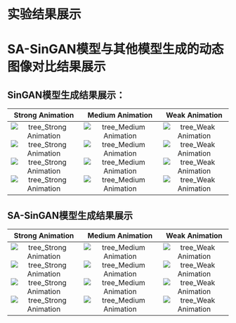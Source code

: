 # 实验结果展示
# SA-SinGAN模型与其他模型生成的动态图像对比结果展示
## SinGAN模型生成结果展示：

Strong Animation          |  Medium Animation          |  Weak Animation
:-------------------------:|:-------------------------:|:-------------------------:
![tree_Strong Animation](https://user-images.githubusercontent.com/68259434/112775071-5615be80-906e-11eb-96c6-9519450d9144.gif) ![tree_Strong Animation](https://user-images.githubusercontent.com/68259434/112775072-58781880-906e-11eb-9ac6-a2e467695d0f.gif) ![tree_Strong Animation](https://user-images.githubusercontent.com/68259434/112775077-5a41dc00-906e-11eb-9364-9866f152f575.gif) ![tree_Strong Animation](https://user-images.githubusercontent.com/68259434/112775079-5c0b9f80-906e-11eb-872c-c8b8b1d317d9.gif) |  ![tree_Medium Animation](https://user-images.githubusercontent.com/68259434/112775098-6a59bb80-906e-11eb-9b36-63983694d7d4.gif) ![tree_Medium Animation](https://user-images.githubusercontent.com/68259434/112775099-6cbc1580-906e-11eb-969a-e36ca028d0c7.gif) ![tree_Medium Animation](https://user-images.githubusercontent.com/68259434/112775104-704f9c80-906e-11eb-9308-d125fb486c6c.gif) ![tree_Medium Animation](https://user-images.githubusercontent.com/68259434/112775106-72196000-906e-11eb-8520-7faad4a67b50.gif) |  ![tree_Weak Animation](https://user-images.githubusercontent.com/68259434/112774669-ed7a1200-906c-11eb-9d1a-9dd13e436fa1.gif) ![tree_Weak Animation](https://user-images.githubusercontent.com/68259434/112774675-efdc6c00-906c-11eb-8cf0-fa9ed4475754.gif) ![tree_Weak Animation](https://user-images.githubusercontent.com/68259434/112774705-08e51d00-906d-11eb-9393-0dba41eae0fa.gif) ![tree_Weak Animation](https://user-images.githubusercontent.com/68259434/112774713-0c78a400-906d-11eb-9eb2-da8b10038fee.gif)

## SA-SinGAN模型生成结果展示
Strong Animation          |  Medium Animation          |  Weak Animation
:-------------------------:|:-------------------------:|:-------------------------:
![tree_Strong Animation](https://user-images.githubusercontent.com/68259434/112776425-341e3b00-9072-11eb-82f5-8f8655f08086.gif) ![tree_Strong Animation](https://user-images.githubusercontent.com/68259434/112776423-341e3b00-9072-11eb-9844-430366155ad1.gif) ![tree_Strong Animation](https://user-images.githubusercontent.com/68259434/112776424-341e3b00-9072-11eb-8652-6335dac910ef.gif) ![tree_Strong Animation](https://user-images.githubusercontent.com/68259434/112776422-341e3b00-9072-11eb-93b1-3e151b5f0a77.gif) |  ![tree_Medium Animation](https://user-images.githubusercontent.com/68259434/112777873-d0960c80-9075-11eb-952e-b67632f612d9.gif) ![tree_Medium Animation](https://user-images.githubusercontent.com/68259434/112777924-ec99ae00-9075-11eb-82a8-f028492c8504.gif) ![tree_Medium Animation](https://user-images.githubusercontent.com/68259434/112777950-fa4f3380-9075-11eb-9e18-8fccde5d978b.gif) ![tree_Medium Animation](https://user-images.githubusercontent.com/68259434/112777973-0e933080-9076-11eb-91fa-3bdb1f0df8fa.gif) |  ![tree_Weak Animation](https://user-images.githubusercontent.com/68259434/112778004-236fc400-9076-11eb-95ed-2c919b311f75.gif) ![tree_Weak Animation](https://user-images.githubusercontent.com/68259434/112778022-2c609580-9076-11eb-9b61-eccc23363024.gif) ![tree_Weak Animation](https://user-images.githubusercontent.com/68259434/112778027-31254980-9076-11eb-8c70-2a7631251e41.gif) ![tree_Weak Animation](https://user-images.githubusercontent.com/68259434/112778045-3e423880-9076-11eb-8ca6-41d23b9baedd.gif)


